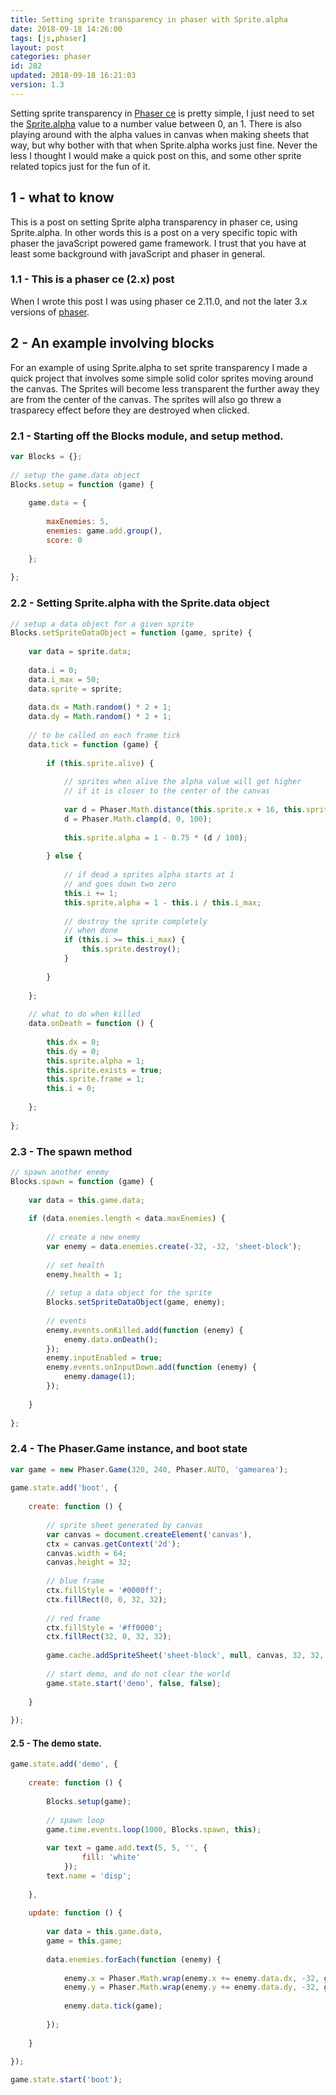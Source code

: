 ```yaml
---
title: Setting sprite transparency in phaser with Sprite.alpha
date: 2018-09-18 14:26:00
tags: [js,phaser]
layout: post
categories: phaser
id: 282
updated: 2018-09-18 16:21:03
version: 1.3
---
```


Setting sprite transparency in [Phaser ce](https://photonstorm.github.io/phaser-ce/) is pretty simple, I just need to set the [Sprite.alpha](https://photonstorm.github.io/phaser-ce/Phaser.Sprite.html#alpha) value to a number value between 0, an 1.  There is also playing around with the alpha values in canvas when making sheets that way, but why bother with that when Sprite.alpha works just fine. Never the less I thought I would make a quick post on this, and some other sprite related topics just for the fun of it.

<!-- more -->

## 1 - what to know

This is a post on setting Sprite alpha transparency in phaser ce, using Sprite.alpha. In other words this is a post on a very specific topic with phaser the javaScript powered game framework. I trust that you have at least some background with javaScript and phaser in general.

### 1.1 - This is a phaser ce (2.x) post

When I wrote this post I was using phaser ce 2.11.0, and not the later 3.x versions of [phaser](https://phaser.io/).

## 2 - An example involving blocks

For an example of using Sprite.alpha to set sprite transparency I made a quick project that involves some simple solid color sprites moving around the canvas. The Sprites will become less transparent the further away they are from the center of the canvas. The sprites will also go threw a trasparecy effect before they are destroyed when clicked.

### 2.1 - Starting off the Blocks module, and setup method.

```js
var Blocks = {};
 
// setup the game.data object
Blocks.setup = function (game) {
 
    game.data = {
 
        maxEnemies: 5,
        enemies: game.add.group(),
        score: 0
 
    };
 
};
```

### 2.2 - Setting Sprite.alpha with the Sprite.data object

```js
// setup a data object for a given sprite
Blocks.setSpriteDataObject = function (game, sprite) {
 
    var data = sprite.data;
 
    data.i = 0;
    data.i_max = 50;
    data.sprite = sprite;
 
    data.dx = Math.random() * 2 + 1;
    data.dy = Math.random() * 2 + 1;
 
    // to be called on each frame tick
    data.tick = function (game) {
 
        if (this.sprite.alive) {
 
            // sprites when alive the alpha value will get higher
            // if it is closer to the center of the canvas
 
            var d = Phaser.Math.distance(this.sprite.x + 16, this.sprite.y + 16, game.world.centerX, game.world.centerY);
            d = Phaser.Math.clamp(d, 0, 100);
 
            this.sprite.alpha = 1 - 0.75 * (d / 100);
 
        } else {
 
            // if dead a sprites alpha starts at 1
            // and goes down two zero
            this.i += 1;
            this.sprite.alpha = 1 - this.i / this.i_max;
 
            // destroy the sprite completely
            // when done
            if (this.i >= this.i_max) {
                this.sprite.destroy();
            }
 
        }
 
    };
 
    // what to do when killed
    data.onDeath = function () {
 
        this.dx = 0;
        this.dy = 0;
        this.sprite.alpha = 1;
        this.sprite.exists = true;
        this.sprite.frame = 1;
        this.i = 0;
 
    };
 
};
```

### 2.3 - The spawn method

```js
// spawn another enemy
Blocks.spawn = function (game) {
 
    var data = this.game.data;
 
    if (data.enemies.length < data.maxEnemies) {
 
        // create a new enemy
        var enemy = data.enemies.create(-32, -32, 'sheet-block');
 
        // set health
        enemy.health = 1;
 
        // setup a data object for the sprite
        Blocks.setSpriteDataObject(game, enemy);
 
        // events
        enemy.events.onKilled.add(function (enemy) {
            enemy.data.onDeath();
        });
        enemy.inputEnabled = true;
        enemy.events.onInputDown.add(function (enemy) {
            enemy.damage(1);
        });
 
    }
 
};
```

### 2.4 - The Phaser.Game instance, and boot state

```js
var game = new Phaser.Game(320, 240, Phaser.AUTO, 'gamearea');
 
game.state.add('boot', {
 
    create: function () {
 
        // sprite sheet generated by canvas
        var canvas = document.createElement('canvas'),
        ctx = canvas.getContext('2d');
        canvas.width = 64;
        canvas.height = 32;
 
        // blue frame
        ctx.fillStyle = '#0000ff';
        ctx.fillRect(0, 0, 32, 32);
 
        // red frame
        ctx.fillStyle = '#ff0000';
        ctx.fillRect(32, 0, 32, 32);
 
        game.cache.addSpriteSheet('sheet-block', null, canvas, 32, 32, 2, 0, 0);
 
        // start demo, and do not clear the world
        game.state.start('demo', false, false);
 
    }
 
});
```

#### 2.5 - The demo state.

```js
game.state.add('demo', {
 
    create: function () {
 
        Blocks.setup(game);
 
        // spawn loop
        game.time.events.loop(1000, Blocks.spawn, this);
 
        var text = game.add.text(5, 5, '', {
                fill: 'white'
            });
        text.name = 'disp';
 
    },
 
    update: function () {
 
        var data = this.game.data,
        game = this.game;
 
        data.enemies.forEach(function (enemy) {
 
            enemy.x = Phaser.Math.wrap(enemy.x += enemy.data.dx, -32, game.world.width + 32);
            enemy.y = Phaser.Math.wrap(enemy.y += enemy.data.dy, -32, game.world.height + 32);
 
            enemy.data.tick(game);
 
        });
 
    }
 
});

game.state.start('boot');
```